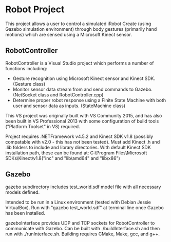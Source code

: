# Robot Project

This project allows a user to control a simulated iRobot Create (using Gazebo simulation environment)
through body gestures (primarily hand motions) which are sensed using a Microsoft Kinect sensor.

## RobotController

RobotController is a Visual Studio project which performs a number of functions including:

* Gesture recognition using Microsoft Kinect sensor and Kinect SDK. (Gesture class)
* Monitor sensor data stream from and send commands to Gazebo. (NetSocket class and RobotController.cpp)
* Determine proper robot response using a Finite State Machine with both user and sensor data as inputs. (StateMachine class)

This VS project was originally built with VS Community 2015, and has also been built in VS Professional 2013 with some configuration of build tools ("Platform Toolset" in VS) required.

Project requires .NETFramework v4.5.2 and Kinect SDK v1.8 (possibly compatable with v2.0 - this has not been tested).
Must add Kinect .h and .lib folders to include and library directories.
With default Kinect SDK installation path, these can be found at:
C:\Program Files\Microsoft SDKs\Kinect\v1.8\("inc" and "lib\amd64" and "lib\x86")

## Gazebo

gazebo subdirectory includes test_world.sdf model file with all necessary models defined.

Intended to be run in a Linux environment (tested with Debian Jessie VirtualBox).
Run with "gazebo test_world.sdf" at terminal line once Gazebo has been installed.

gazeboInterface provides UDP and TCP sockets for RobotController to communicate with Gazebo.
Can be built with ./buildInterface.sh and then run with ./runInterface.sh.
Building requires CMake, Make, gcc, and g++.